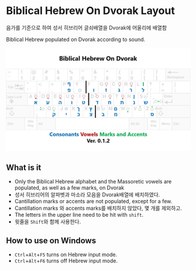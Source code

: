 # Biblical Hebrew On Dvorak Layout 

음가를 기준으로 하여 성서 히브리어 글쇠배열을 Dvorak에 어울리에 배열함

Biblical Hebrew populated on Dvorak according to sound.

![](https://github.com/awfrok/BiblicalHebrewOnDvorak/blob/main/BiblicalHebrewOnDvorak.jpg?raw=true)

##  What is it

- Only the Biblical Hebrew alphabet and the Massoretic vowels are populated, as well as a few marks, on Dvorak
- 성서 히브리어의 알파벳과 마소라 모음을 Dvorak배열에 배치하였다.
- Cantillation marks or accents are not populated, except for a few.
- Cantillation marks 와 accents marks를 배치하지 않았다, 몇 개를 제외하고.
- The letters in the upper line need to be hit with `shift`.
- 윗줄을 `Shift`와 함께 사용한다.

## How to use on Windows

- `Ctrl`+`Alt`+`F5` turns on Hebrew input mode.
- `Ctrl`+`Alt`+`F6` turns off Hebrew input mode.
